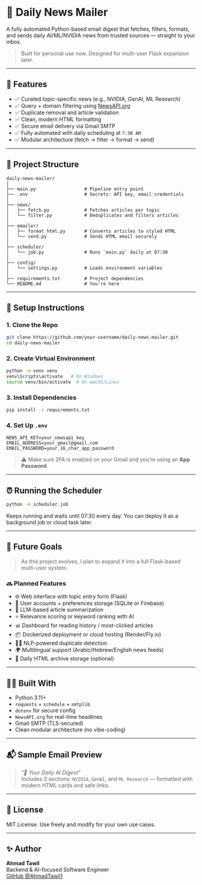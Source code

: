 # 📰 Daily News Mailer

A fully automated Python-based email digest that fetches, filters, formats, and sends daily AI/ML/NVIDIA news from trusted sources — straight to your inbox.

> Built for personal use now. Designed for multi-user Flask expansion later.

---

## 🚀 Features

- ✅ Curated topic-specific news (e.g., NVIDIA, GenAI, ML Research)
- ✅ Query + domain filtering using [NewsAPI.org](https://newsapi.org)
- ✅ Duplicate removal and article validation
- ✅ Clean, modern HTML formatting
- ✅ Secure email delivery via Gmail SMTP
- ✅ Fully automated with daily scheduling at `7:30 AM`
- ✅ Modular architecture (fetch → filter → format → send)

---

## 📁 Project Structure

```
daily-news-mailer/
│
├── main.py                  # Pipeline entry point
├── .env                     # Secrets: API key, email credentials
│
├── news/
│   ├── fetch.py             # Fetches articles per topic
│   └── filter.py            # Deduplicates and filters articles
│
├── emailer/
│   ├── format_html.py       # Converts articles to styled HTML
│   └── send.py              # Sends HTML email securely
│
├── scheduler/
│   └── job.py               # Runs `main.py` daily at 07:30
│
├── config/
│   └── settings.py          # Loads environment variables
│
├── requirements.txt         # Project dependencies
└── README.md                # You're here
```

---

## 🔧 Setup Instructions

### 1. Clone the Repo

```bash
git clone https://github.com/your-username/daily-news-mailer.git
cd daily-news-mailer
```

### 2. Create Virtual Environment

```bash
python -m venv venv
venv\Scripts\activate   # On Windows
source venv/bin/activate  # On macOS/Linux
```

### 3. Install Dependencies

```bash
pip install -r requirements.txt
```

### 4. Set Up `.env`

```env
NEWS_API_KEY=your_newsapi_key
EMAIL_ADDRESS=your_gmail@gmail.com
EMAIL_PASSWORD=your_16_char_app_password
```

> ⚠️ Make sure 2FA is enabled on your Gmail and you’re using an **App Password**.

---

## ⏰ Running the Scheduler

```bash
python -m scheduler.job
```

Keeps running and waits until 07:30 every day. You can deploy it as a background job or cloud task later.

---

## 🧠 Future Goals

> As this project evolves, I plan to expand it into a full Flask-based multi-user system.

### 🔜 Planned Features

- 🌐 Web interface with topic entry form (Flask)
- 👤 User accounts + preferences storage (SQLite or Firebase)
- 🧠 LLM-based article summarization
- ⭐ Relevance scoring or keyword ranking with AI
- 📊 Dashboard for reading history / most-clicked articles
- 📦 Dockerized deployment or cloud hosting (Render/Fly.io)
- 🕵️‍♂️ NLP-powered duplicate detection
- 🌍 Multilingual support (Arabic/Hebrew/English news feeds)
- 📁 Daily HTML archive storage (optional)

---

## 🧑‍💻 Built With

- Python 3.11+
- `requests` + `schedule` + `smtplib`
- `dotenv` for secure config
- `NewsAPI.org` for real-time headlines
- Gmail SMTP (TLS-secured)
- Clean modular architecture (no vibe-coding)

---

## 📬 Sample Email Preview

> _"🧠 Your Daily AI Digest"_  
> Includes 3 sections: `NVIDIA`, `GenAI`, and `ML Research` — formatted with modern HTML cards and safe links.

---

## 📄 License

MIT License. Use freely and modify for your own use cases.

---

## ✨ Author

**Ahmad Tawil**  
Backend & AI-focused Software Engineer  
[GitHub @AhmadTawil1](https://github.com/AhmadTawil1)